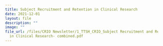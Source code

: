```yaml
---
title: Subject Recruitment and Retention in Clinical Research
date: 2021-12-01
layout: file
description: ""
image: ""
file_url: /files/CRIO Newsletter/1_TTSH_CRIO_Subject Recruitment and Retention
  in Clinical Research- combined.pdf
---
```

